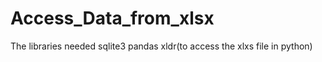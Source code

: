 # Access_Data_from_xlsx

The libraries needed
  sqlite3 
  pandas
  xldr(to access the xlxs file in python)
